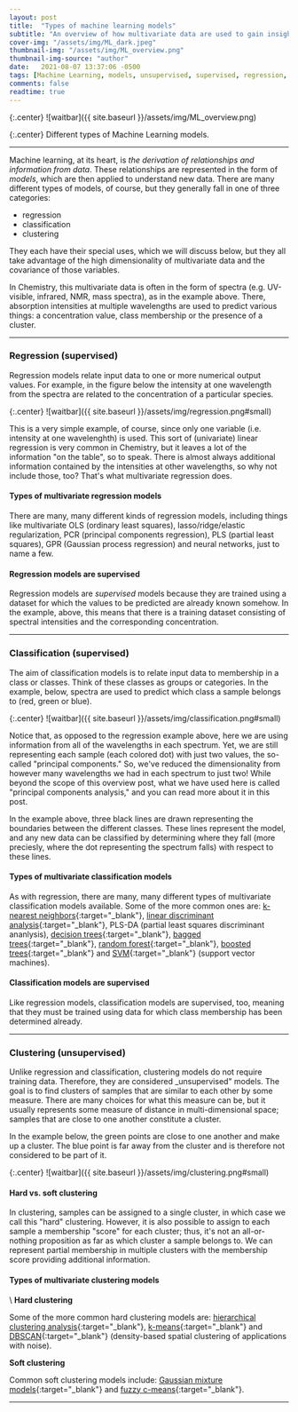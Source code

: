 ```yaml
---
layout: post
title:  "Types of machine learning models"
subtitle: "An overview of how multivariate data are used to gain insight."
cover-img: "/assets/img/ML_dark.jpeg"
thumbnail-img: "/assets/img/ML_overview.png"
thumbnail-img-source: "author"
date:   2021-08-07 13:37:06 -0500
tags: [Machine Learning, models, unsupervised, supervised, regression, classification, clustering]
comments: false
readtime: true
---
```


{:.center}
![waitbar]({{ site.baseurl }}/assets/img/ML_overview.png)

{:.center}
Different types of Machine Learning models.

---

Machine learning, at its heart, is _the derivation of relationships and information from data_. These relationships are represented in the form of _models_, which are then applied to understand new data. There are many different types of models, of course, but they generally fall in one of three categories: 

* regression
* classification
* clustering

They each have their special uses, which we will discuss below, but they all take advantage of the high dimensionality of multivariate data and the covariance of those variables.

In Chemistry, this multivariate data is often in the form of spectra (e.g. UV-visible, infrared, NMR, mass spectra), as in the example above. There, absorption intensities at multiple wavelengths are used to predict various things: a concentration value, class membership or the presence of a cluster.

---

### Regression (supervised)
Regression models relate input data to one or more numerical output values. For example, in the figure below the intensity at one wavelength from the spectra are related to the concentration of a particular species.

{:.center}
![waitbar]({{ site.baseurl }}/assets/img/regression.png#small)

This is a very simple example, of course, since only one variable (i.e. intensity at one wavelenghth) is used. This sort of (univariate) linear regression is very common in Chemistry, but it leaves a lot of the information "on the table", so to speak. There is almost always additional information contained by the intensities at other wavelengths, so why not include those, too? That's what multivariate regression does.

#### Types of multivariate regression models
There are many, many different kinds of regression models, including things like multivariate OLS (ordinary least squares), lasso/ridge/elastic regularization, PCR (principal components regression), PLS (partial least squares), GPR (Gaussian process regression) and neural networks, just to name a few.

#### Regression models are supervised
Regression models are _supervised_ models because they are trained using a dataset for which the values to be predicted are already known somehow. In the example, above, this means that there is a training dataset consisting of spectral intensities and the corresponding concentration.

---

### Classification (supervised)
The aim of classification models is to relate input data to membership in a class or classes. Think of these classes as groups or categories. In the example, below, spectra are used to predict which class a sample belongs to (red, green or blue). 

{:.center}
![waitbar]({{ site.baseurl }}/assets/img/classification.png#small)

Notice that, as opposed to the regression example above, here we are using information from all of the wavelengths in each spectrum. Yet, we are still representing each sample (each colored dot) with just two values, the so-called "principal components." So, we've reduced the dimensionality from however many wavelengths we had in each spectrum to just two! While beyond the scope of this overview post, what we have used here is called "principal components analysis," and you can read more about it in this post.

In the example above, three black lines are drawn representing the boundaries between the different classes. These lines represent the model, and any new data can be classified by determining where they fall (more preciesly, where the dot representing the spectrum falls) with respect to these lines.

#### Types of multivariate classification models
As with regression, there are many, many different types of multivariate classification models available. Some of the more common ones are: [k-nearest neighbors][kNN]{:target="_blank"}, [linear discriminant analysis][lin_discr]{:target="_blank"}, PLS-DA (partial least squares discriminant ananlysis), [decision trees][trees]{:target="_blank"}, [bagged trees][bagged_trees]{:target="_blank"}, [random forest][random_forest]{:target="_blank"}, [boosted trees][boosted_trees]{:target="_blank"} and [SVM][SVM]{:target="_blank"} (support vector machines).

#### Classification models are supervised 
Like regression models, classification models are supervised, too, meaning that they must be trained using data for which class membership has been determined already.

---

### Clustering (unsupervised)
Unlike regression and classification, clustering models do not require training data. Therefore, they are considered _unsupervised" models. The goal is to find clusters of samples that are similar to each other by some measure. There are many choices for what this measure can be, but it usually represents some measure of distance in multi-dimensional space; samples that are close to one another constitute a cluster.

In the example below, the green points are close to one another and make up a cluster. The blue point is far away from the cluster and is therefore not considered to be part of it.

{:.center}
![waitbar]({{ site.baseurl }}/assets/img/clustering.png#small)

#### Hard vs. soft clustering
In clustering, samples can be assigned to a single cluster, in which case we call this "hard" clustering. However, it is also possible to assign to each sample a membership "score" for each cluster; thus, it's not an all-or-nothing proposition as far as which cluster a sample belongs to. We can represent partial membership in multiple clusters with the membership score providing additional information.

#### Types of multivariate clustering models
\\
**Hard clustering**

Some of the more common hard clustering models are: [hierarchical clustering analysis][hca]{:target="_blank"}, [k-means][k_means]{:target="_blank"} and [DBSCAN][DBSCAN]{:target="_blank"} (density-based spatial clustering of applications with noise).

**Soft clustering**

Common soft clustering models include: [Gaussian mixture models][GMM]{:target="_blank"} and [fuzzy c-means][fcm]{:target="_blank"}.


---

[kNN]: https://www.mathworks.com/help/stats/fitcknn.html
[lin_discr]: https://www.mathworks.com/help/stats/fitcdiscr.html
[trees]: https://www.mathworks.com/help/stats/fitctree.html
[bagged_trees]: https://www.mathworks.com/help/stats/fitcensemble.html
[random_forest]: https://www.mathworks.com/help/stats/fitcensemble.html
[boosted_trees]: https://www.mathworks.com/help/stats/fitcensemble.html
[SVM]: https://www.mathworks.com/help/stats/fitcsvm.html

[hca]: https://www.mathworks.com/help/stats/hierarchical-clustering.html
[k_means]: https://www.mathworks.com/help/stats/kmeans.html
[DBSCAN]: https://www.mathworks.com/help/stats/dbscan-clustering.html
[GMM]: https://www.mathworks.com/help/stats/fitgmdist.html
[fcm]: https://www.mathworks.com/help/fuzzy/fcm.html